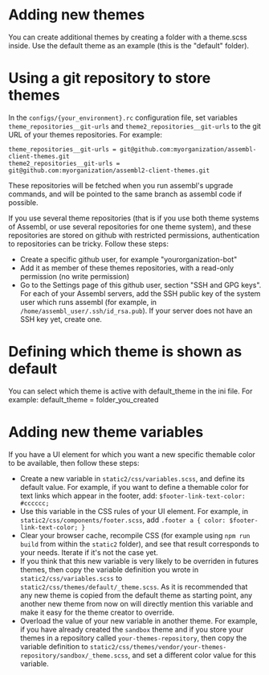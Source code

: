 # Adding new themes

You can create additional themes by creating a folder with a theme.scss inside.
Use the default theme as an example (this is the "default" folder).


# Using a git repository to store themes

In the `configs/{your_environment}.rc` configuration file, set variables `theme_repositories__git-urls` and `theme2_repositories__git-urls` to the git URL of your themes repositories. For example:

```
theme_repositories__git-urls = git@github.com:myorganization/assembl-client-themes.git
theme2_repositories__git-urls = git@github.com:myorganization/assembl2-client-themes.git
```

These repositories will be fetched when you run assembl's upgrade commands, and will be pointed to the same branch as assembl code if possible.

If you use several theme repositories (that is if you use both theme systems of Assembl, or use several repositories for one theme system), and these repositories are stored on github with restricted permissions, authentication to repositories can be tricky. Follow these steps:
* Create a specific github user, for example "yourorganization-bot"
* Add it as member of these themes repositories, with a read-only permission (no write permission)
* Go to the Settings page of this github user, section "SSH and GPG keys". For each of your Assembl servers, add the SSH public key of the system user which runs assembl (for example, in `/home/assembl_user/.ssh/id_rsa.pub`). If your server does not have an SSH key yet, create one.


# Defining which theme is shown as default

You can select which theme is active with default_theme in the ini file.
For example:
default_theme = folder_you_created


# Adding new theme variables

If you have a UI element for which you want a new specific themable color to be available, then follow these steps:

* Create a new variable in `static2/css/variables.scss`, and define its default value. For example, if you want to define a themable color for text links which appear in the footer, add: `$footer-link-text-color: #cccccc;`
* Use this variable in the CSS rules of your UI element. For example, in `static2/css/components/footer.scss`, add `.footer a { color: $footer-link-text-color; }`
* Clear your browser cache, recompile CSS (for example using `npm run build` from within the `static2` folder), and see that result corresponds to your needs. Iterate if it's not the case yet.
* If you think that this new variable is very likely to be overriden in futures themes, then copy the variable definition you wrote in `static2/css/variables.scss` to `static2/css/themes/default/_theme.scss`. As it is recommended that any new theme is copied from the default theme as starting point, any another new theme from now on will directly mention this variable and make it easy for the theme creator to override.
* Overload the value of your new variable in another theme. For example, if you have already created the `sandbox` theme and if you store your themes in a repository called `your-themes-repository`, then copy the variable definition to `static2/css/themes/vendor/your-themes-repository/sandbox/_theme.scss`, and set a different color value for this variable.


